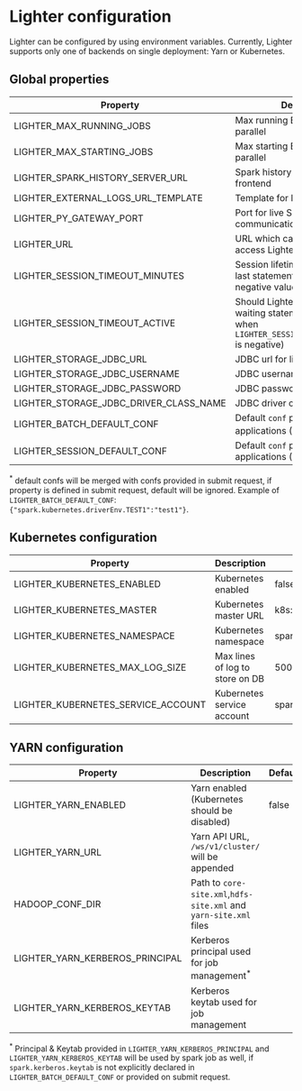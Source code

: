 # Lighter configuration

Lighter can be configured by using environment variables. Currently, Lighter supports only one of backends on single deployment: Yarn or Kubernetes.

## Global properties

| Property                               | Description                                                                                                        | Default                         |
|----------------------------------------|--------------------------------------------------------------------------------------------------------------------|---------------------------------|
| LIGHTER_MAX_RUNNING_JOBS               | Max running Batch jobs in parallel                                                                                 | 5                               |
| LIGHTER_MAX_STARTING_JOBS              | Max starting Batch jobs in parallel                                                                                | 5                               |
| LIGHTER_SPARK_HISTORY_SERVER_URL       | Spark history server URL used on frontend                                                                          | http://localhost/spark-history/ |
| LIGHTER_EXTERNAL_LOGS_URL_TEMPLATE     | Template for link to external logs                                                                                 |                                 |
| LIGHTER_PY_GATEWAY_PORT                | Port for live Spark session communication                                                                          | 25333                           |
| LIGHTER_URL                            | URL which can be used to access Lighter form Spark Job                                                             | http://lighter.spark:8080       |
| LIGHTER_SESSION_TIMEOUT_MINUTES        | Session lifetime in minutes (from last statement creation). Use negative value to disable                          | 90                              |
| LIGHTER_SESSION_TIMEOUT_ACTIVE         | Should Lighter kill sessions with waiting statements (obsolete when `LIGHTER_SESSION_TIMEOUT_MINUTES` is negative) | false                           |
| LIGHTER_STORAGE_JDBC_URL               | JDBC url for lighter storage                                                                                       | jdbc:h2:mem:lighter             |
| LIGHTER_STORAGE_JDBC_USERNAME          | JDBC username                                                                                                      | sa                              |
| LIGHTER_STORAGE_JDBC_PASSWORD          | JDBC password                                                                                                      |                                 |
| LIGHTER_STORAGE_JDBC_DRIVER_CLASS_NAME | JDBC driver class name                                                                                             | org.h2.Driver                   |
| LIGHTER_BATCH_DEFAULT_CONF             | Default `conf` props for batch applications (JSON)<sup>*</sup>                                                     |                                 |
| LIGHTER_SESSION_DEFAULT_CONF           | Default `conf` props for session applications (JSON)                                                               |                                 |

<sup>*</sup> default confs will be merged with confs provided in submit request, if property is defined in submit request, default will be ignored.
Example of `LIGHTER_BATCH_DEFAULT_CONF`: `{"spark.kubernetes.driverEnv.TEST1":"test1"}`.

## Kubernetes configuration

| Property                           | Description                                          | Default                                        |
| ---------------------------------- | ---------------------------------------------------- |------------------------------------------------|
| LIGHTER_KUBERNETES_ENABLED         | Kubernetes enabled                                   | false                                          |
| LIGHTER_KUBERNETES_MASTER          | Kubernetes master URL                                | k8s://kubernetes.default.svc.cluster.local:443 |
| LIGHTER_KUBERNETES_NAMESPACE       | Kubernetes namespace                                 | spark                                          |
| LIGHTER_KUBERNETES_MAX_LOG_SIZE    | Max lines of log to store on DB                      | 500                                            |
| LIGHTER_KUBERNETES_SERVICE_ACCOUNT | Kubernetes service account                           | spark                                          |


## YARN configuration

| Property                        | Description                                                       | Default                           |
|---------------------------------|-------------------------------------------------------------------| --------------------------------- |
| LIGHTER_YARN_ENABLED            | Yarn enabled (Kubernetes should be disabled)                      | false                             |
| LIGHTER_YARN_URL                | Yarn API URL, `/ws/v1/cluster/` will be appended                  |                                   |
| HADOOP_CONF_DIR                 | Path to `core-site.xml`,`hdfs-site.xml` and `yarn-site.xml` files |                                   |
| LIGHTER_YARN_KERBEROS_PRINCIPAL | Kerberos principal used for job management<sup>*</sup>            |                                   |
| LIGHTER_YARN_KERBEROS_KEYTAB    | Kerberos keytab used for job management                           |                                   |

<sup>*</sup> Principal & Keytab provided in `LIGHTER_YARN_KERBEROS_PRINCIPAL` and `LIGHTER_YARN_KERBEROS_KEYTAB` will be used by spark job
as well, if `spark.kerberos.keytab` is not explicitly declared in `LIGHTER_BATCH_DEFAULT_CONF` or provided on submit request.
